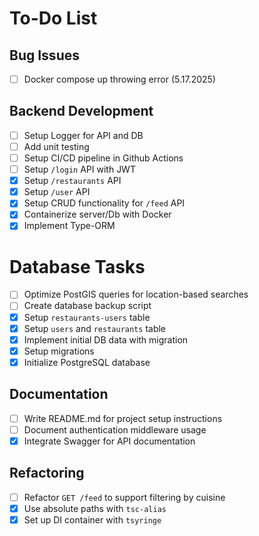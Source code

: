 # To-Do List

## Bug Issues

- [ ] Docker compose up throwing error (5.17.2025)

## Backend Development

- [ ] Setup Logger for API and DB
- [ ] Add unit testing
- [ ] Setup CI/CD pipeline in Github Actions
- [ ] Setup `/login` API with JWT
- [x] Setup `/restaurants` API
- [x] Setup `/user` API
- [x] Setup CRUD functionality for `/feed` API
- [x] Containerize server/Db with Docker
- [x] Implement Type-ORM

# Database Tasks

- [ ] Optimize PostGIS queries for location-based searches
- [ ] Create database backup script
- [x] Setup `restaurants-users` table
- [x] Setup `users` and `restaurants` table
- [x] Implement initial DB data with migration
- [x] Setup migrations
- [x] Initialize PostgreSQL database

## Documentation

- [ ] Write README.md for project setup instructions
- [ ] Document authentication middleware usage
- [x] Integrate Swagger for API documentation

## Refactoring

- [ ] Refactor `GET /feed` to support filtering by cuisine
- [x] Use absolute paths with `tsc-alias`
- [x] Set up DI container with `tsyringe`
